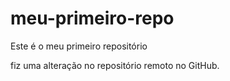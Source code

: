# meu-primeiro-repo
Este é o meu primeiro repositório

fiz uma alteração no repositório remoto no GitHub.
